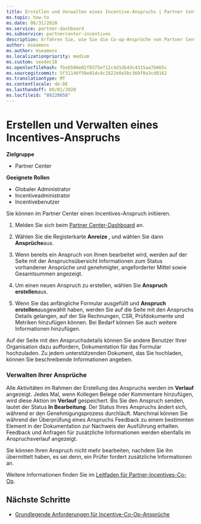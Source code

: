 ```yaml
---
title: Erstellen und Verwalten eines Incentive-Anspruchs | Partner Center
ms.topic: how-to
ms.date: 08/31/2020
ms.service: partner-dashboard
ms.subservice: partnercenter-incentives
description: Erfahren Sie, wie Sie die Co-op-Ansprüche von Partner Center initiieren. Alle Aktivitäten im Rahmen der Erstellung des Anspruchs werden im Verlauf angezeigt.
author: mseamons
ms.author: mseamons
ms.localizationpriority: medium
ms.custom: seodec18
ms.openlocfilehash: fbeb506e02f8375ef12c4d1db43c4315aa7b665c
ms.sourcegitcommit: 5f31146f50e01dc4c1922e0a5bc369f0a3cd8162
ms.translationtype: MT
ms.contentlocale: de-DE
ms.lasthandoff: 09/01/2020
ms.locfileid: "89220658"
---
```

# <a name="create-and-manage-an-incentives-claim"></a>Erstellen und Verwalten eines Incentives-Anspruchs

**Zielgruppe**
- Partner Center

**Geeignete Rollen**

- Globaler Administrator
- Incentiveadministrator
- Incentivebenutzer

Sie können im Partner Center einen Incentives-Anspruch initiieren.

1. Melden Sie sich beim [Partner Center-Dashboard](https://partner.microsoft.com/dashboard/) an.

2. Wählen Sie die Registerkarte **Anreize** , und wählen Sie dann **Ansprüche**aus.

3. Wenn bereits ein Anspruch von Ihnen bearbeitet wird, werden auf der Seite mit der Anspruchsübersicht Informationen zum Status vorhandener Ansprüche und genehmigter, angeforderter Mittel sowie Gesamtsummen angezeigt.

4. Um einen neuen Anspruch zu erstellen, wählen Sie **Anspruch erstellen**aus.

5. Wenn Sie das anfängliche Formular ausgefüllt und **Anspruch erstellen**ausgewählt haben, werden Sie auf die Seite mit den Anspruchs Details gelangen, auf der Sie Rechnungen, CSR, Prüfdokumente und Metriken hinzufügen können. Bei Bedarf können Sie auch weitere Informationen hinzufügen.

Auf der Seite mit den Anspruchsdetails können Sie andere Benutzer Ihrer Organisation dazu auffordern, Dokumentation für das Formular hochzuladen. Zu jedem unterstützenden Dokument, das Sie hochladen, können Sie beschreibende Informationen angeben. 

### <a name="manage-your-claims"></a>Verwalten Ihrer Ansprüche

Alle Aktivitäten im Rahmen der Erstellung des Anspruchs werden im **Verlauf** angezeigt. Jedes Mal, wenn Kollegen Belege oder Kommentare hinzufügen, wird diese Aktion im **Verlauf** gespeichert. Bis Sie den Anspruch senden, lautet der Status **In Bearbeitung**. Der Status Ihres Anspruchs ändert sich, während er den Genehmigungsprozess durchläuft. Manchmal können Sie während der Überprüfung eines Anspruchs Feedback zu einem bestimmten Element in der Dokumentation zur Nachweis der Ausführung erhalten. Feedback und Anfragen für zusätzliche Informationen werden ebenfalls im Anspruchsverlauf angezeigt.

Sie können Ihren Anspruch nicht mehr bearbeiten, nachdem Sie ihn übermittelt haben, es sei denn, ein Prüfer fordert zusätzliche Informationen an.

Weitere Informationen finden Sie im [Leitfaden für Partner-Incentives-Co-Op](https://assets.microsoft.com/coop-guidebook.pdf).

## <a name="next-steps"></a>Nächste Schritte

- [Grundlegende Anforderungen für Incentive-Co-Op-Ansprüche](core-requirements.md)